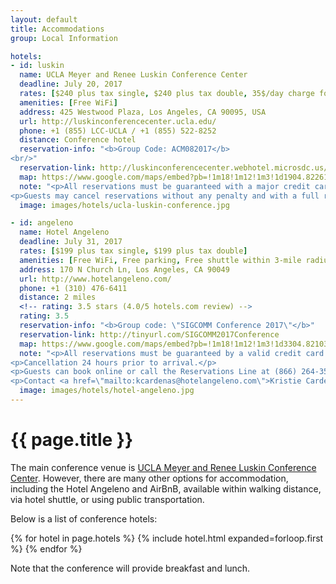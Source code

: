 ```yaml
---
layout: default
title: Accommodations
group: Local Information

hotels:
- id: luskin
  name: UCLA Meyer and Renee Luskin Conference Center
  deadline: July 20, 2017
  rates: [$240 plus tax single, $240 plus tax double, 35$/day charge for each additional person beyond double occupancy]
  amenities: [Free WiFi]
  address: 425 Westwood Plaza, Los Angeles, CA 90095, USA
  url: http://luskinconferencecenter.ucla.edu/
  phone: +1 (855) LCC-UCLA / +1 (855) 522-8252
  distance: Conference hotel
  reservation-info: "<b>Group Code: ACM082017</b>
<br/>"
  reservation-link: http://luskinconferencecenter.webhotel.microsdc.us/bp/search_rooms.jsp?corporateId=%20&groupCode=ACM082017&promoCode=
  map: https://www.google.com/maps/embed?pb=!1m18!1m12!1m3!1d1904.822615352086!2d-118.44710017759802!3d34.06914894754994!2m3!1f0!2f0!3f0!3m2!1i1024!2i768!4f13.1!3m3!1m2!1s0x80c2bc8602a90341%3A0xd73874d4f138751a!2sUCLA+Meyer+and+Renee+Luskin+Conference+Center!5e0!3m2!1sen!2sus!4v1473056429590
  note: "<p>All reservations must be guaranteed with a major credit card and accompanied by a first night room deposit.</p>
<p>Guests may cancel reservations without any penalty and with a full refund if canceled by 4pm up to 72 hours prior to arrival date.  If canceled any time after 4pm, 72 hours prior to arrival and up to arrival date, a fee of one night’s room rate will be assessed.  No-shows will also be charged one night’s room rate.</p>"
  image: images/hotels/ucla-luskin-conference.jpg

- id: angeleno
  name: Hotel Angeleno
  deadline: July 31, 2017
  rates: [$199 plus tax single, $199 plus tax double]
  amenities: [Free WiFi, Free parking, Free shuttle within 3-mile radius]
  address: 170 N Church Ln, Los Angeles, CA 90049
  url: http://www.hotelangeleno.com/
  phone: +1 (310) 476-6411
  distance: 2 miles
  <!-- rating: 3.5 stars (4.0/5 hotels.com review) -->
  rating: 3.5
  reservation-info: "<b>Group code: \"SIGCOMM Conference 2017\"</b>"
  reservation-link: http://tinyurl.com/SIGCOMM2017Conference
  map: https://www.google.com/maps/embed?pb=!1m18!1m12!1m3!1d3304.821030037545!2d-118.4662930833109!3d34.074101821638116!2m3!1f0!2f0!3f0!3m2!1i1024!2i768!4f13.1!3m3!1m2!1s0x80c2bcc0b6c77eb7%3A0xfa7b1be3d9922e2e!2sHotel+Angeleno!5e0!3m2!1sen!2sus!4v1474581392575
  note: "<p>All reservations must be guaranteed by a valid credit card at the time of reservation.</p>
<p>Cancellation 24 hours prior to arrival.</p>
<p>Guests can book online or call the Reservations Line at (866) 264-3536 to book their reservations, please make sure to reference the “SIGCOMM Conference 2017” room block in order to receive the special discounted rate.</p>
<p>Contact <a href=\"mailto:kcardenas@hotelangeleno.com\">Kristie Cardenas</a> if you require additional assistance</p>"
  image: images/hotels/hotel-angeleno.jpg
---
```


# {{ page.title }}

The main conference venue is [UCLA Meyer and Renee Luskin Conference Center](http://luskinconferencecenter.ucla.edu/).
However, there are many other options for accommodation, including the Hotel Angeleno and AirBnB, available within walking distance, via hotel shuttle, or using public transportation.

Below is a list of conference hotels:

{% for hotel in page.hotels %}
{% include hotel.html expanded=forloop.first %}
{% endfor %}

Note that the conference will provide breakfast and lunch.
